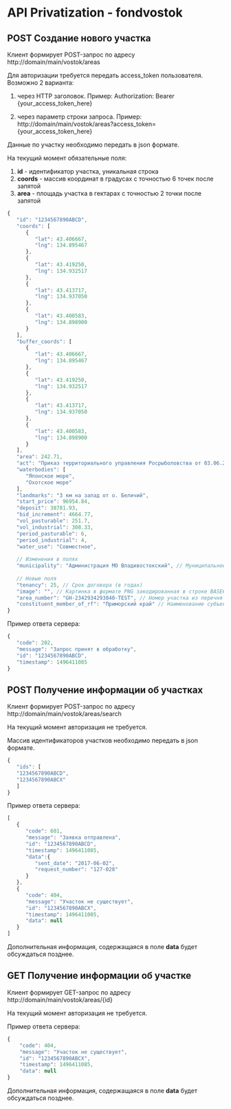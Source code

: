 # API Privatization - fondvostok 

## POST Создание нового участка

Клиент формирует POST-запрос по адресу http://domain/main/vostok/areas

Для авторизации требуется передать access_token пользователя. Возможно 2 варианта:

1. через HTTP заголовок. Пример: Authorization: Bearer {your_access_token_here}

2. через параметр строки запроса. Пример: http://domain/main/vostok/areas?access_token={your_access_token_here}

Данные по участку необходимо передать в json формате. 

На текущий момент обязательные поля:
1. **id** - идентификатор участка, уникальная строка
1. **coords** - массив координат в градусах с точностью 6 точек после запятой
1. **area** - площадь участка в гектарах с точностью 2 точки после запятой

```javascript
{
   "id": "1234567890ABCD",
   "coords": [
      {
         "lat": 43.406667,
         "lng": 134.895467
      },
      {
         "lat": 43.419250,
         "lng": 134.932517
      },
      {
         "lat": 43.413717,
         "lng": 134.937050
      },
      {
         "lat": 43.400583,
         "lng": 134.898900
      }
   ],
   "buffer_coords": [
      {
         "lat": 43.406667,
         "lng": 134.895467
      },
      {
         "lat": 43.419250,
         "lng": 134.932517
      },
      {
         "lat": 43.413717,
         "lng": 134.937050
      },
      {
         "lat": 43.400583,
         "lng": 134.898900
      }
   ],
   "area": 242.71,
   "act": "Приказ территориального управления Росрыболовства от 03.06.2017 №106",
   "waterbodies": [
      "Японское море",
      "Охотское море"
   ],
   "landmarks": "3 км на запад от о. Беличий",
   "start_price": 96954.84,
   "deposit": 38781.93,
   "bid_increment": 4664.77,
   "vol_pasturable": 251.7,
   "vol_industrial": 308.33,
   "period_pasturable": 6,
   "period_industrial": 4,
   "water_use": "Совместное",
      
   // Изменения в полях 
   "municipality": "Администрация МО Владивостокский", // Муниципальное образование, на территории которого находится или к территории которого прилегает РВУ
   
   // Новые поля
   "tenancy": 25, // Срок договора (в годах)
   "image": "", // Картинка в формате PNG закодированная в строке BASE64
   "area_number": "GH-2342934293840-TEST", // Номер участка из перечня условных участков без ограничений
   "constituent_member_of_rf": "Приморский край" // Наименование субъекта РФ, входящего в состав ДФО
}
```

Пример ответа сервера:
```javascript
{
   "code": 202,
   "message": "Запрос принят в обработку",
   "id": "1234567890ABCD",
   "timestamp": 1496411085
}
```

## POST Получение информации об участках

Клиент формирует POST-запрос по адресу http://domain/main/vostok/areas/search

На текущий момент авторизация не требуется.

Массив идентификаторов участков необходимо передать в json формате. 
```javascript
{
   "ids": [
   "1234567890ABCD",
   "1234567890ABCX"
   ]
}
```

Пример ответа сервера:
```javascript
[
   {
      "code": 601,
      "message": "Заявка отправлена",
      "id": "1234567890ABCD",
      "timestamp": 1496411085,
      "data":{
         "sent_date": "2017-06-02",
         "request_number": "127-028"
      }
   },
   {
      "code": 404,
      "message": "Участок не существует",
      "id": "1234567890ABCX",
      "timestamp": 1496411085,
      "data": null
   }
]
```

Дополнительная информация, содержащаяся в поле **data** будет обсуждаться позднее.

## GET Получение информации об участке

Клиент формирует GET-запрос по адресу http://domain/main/vostok/areas/{id}

На текущий момент авторизация не требуется.

Пример ответа сервера:
```javascript
{
	"code": 404,
	"message": "Участок не существует",
	"id": "1234567890ABCX",
	"timestamp": 1496411085,
	"data": null
}
```

Дополнительная информация, содержащаяся в поле **data** будет обсуждаться позднее.
